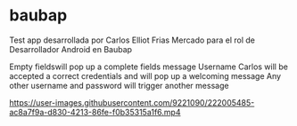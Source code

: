 # baubap
Test app desarrollada por Carlos Elliot Frias Mercado para el rol de Desarrollador Android en Baubap

Empty fieldswill pop up a complete fields message
Username Carlos will be accepted a correct credentials and will pop up a welcoming message
Any other username and password will trigger another message 

https://user-images.githubusercontent.com/9221090/222005485-ac8a7f9a-d830-4213-86fe-f0b35315a1f6.mp4

